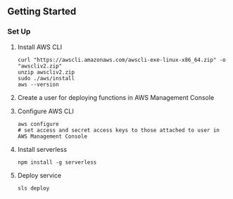 ## Getting Started

### Set Up

1.  Install AWS CLI

        curl "https://awscli.amazonaws.com/awscli-exe-linux-x86_64.zip" -o  "awscliv2.zip"
        unzip awscliv2.zip
        sudo ./aws/install
        aws --version

2.  Create a user for deploying functions in AWS Management Console
3.  Configure AWS CLI

        aws configure
        # set access and secret access keys to those attached to user in AWS Management Console

4.  Install serverless

        npm install -g serverless

5.  Deploy service

        sls deploy
